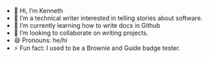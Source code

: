- 👋 Hi, I’m Kenneth
- 👀 I’m a technical writer interested in telling stories about software.
- 🌱 I’m currently learning how to write docs in Github
- 💞️ I’m looking to collaborate on writing projects.
- 😄 Pronouns: he/hi
- ⚡ Fun fact: I used to be a Brownie and Guide badge tester.
<!---
kjawltd/kjawltd is a ✨ special ✨ repository because its `README.md` (this file) appears on your GitHub profile.
You can click the Preview link to take a look at your changes.
--->
